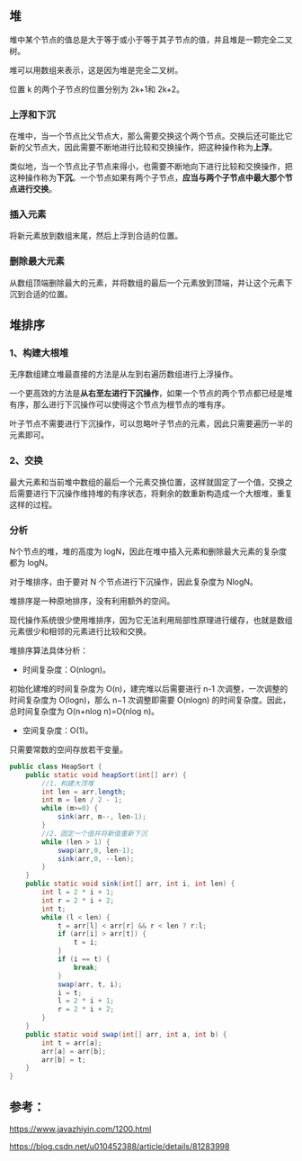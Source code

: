 ## 堆

堆中某个节点的值总是大于等于或小于等于其子节点的值，并且堆是一颗完全二叉树。

堆可以用数组来表示，这是因为堆是完全二叉树。

位置 k 的两个子节点的位置分别为 2k+1和 2k+2。

### 上浮和下沉

在堆中，当一个节点比父节点大，那么需要交换这个两个节点。交换后还可能比它新的父节点大，因此需要不断地进行比较和交换操作，把这种操作称为**上浮**。

类似地，当一个节点比子节点来得小，也需要不断地向下进行比较和交换操作，把这种操作称为**下沉**。一个节点如果有两个子节点，**应当与两个子节点中最大那个节点进行交换**。 

### 插入元素

将新元素放到数组末尾，然后上浮到合适的位置。 

### 删除最大元素

从数组顶端删除最大的元素，并将数组的最后一个元素放到顶端，并让这个元素下沉到合适的位置。 



## 堆排序

### 1、构建大根堆

无序数组建立堆最直接的方法是从左到右遍历数组进行上浮操作。

一个更高效的方法是**从右至左进行下沉操作**，如果一个节点的两个节点都已经是堆有序，那么进行下沉操作可以使得这个节点为根节点的堆有序。

叶子节点不需要进行下沉操作，可以忽略叶子节点的元素，因此只需要遍历一半的元素即可。 

### 2、交换

最大元素和当前堆中数组的最后一个元素交换位置，这样就固定了一个值，交换之后需要进行下沉操作维持堆的有序状态，将剩余的数重新构造成一个大根堆，重复这样的过程。

### 分析

N个节点的堆，堆的高度为 logN，因此在堆中插入元素和删除最大元素的复杂度都为 logN。

对于堆排序，由于要对 N 个节点进行下沉操作，因此复杂度为 NlogN。

堆排序是一种原地排序，没有利用额外的空间。

现代操作系统很少使用堆排序，因为它无法利用局部性原理进行缓存，也就是数组元素很少和相邻的元素进行比较和交换。



堆排序算法具体分析：

- 时间复杂度：O(nlogn)。

初始化建堆的时间复杂度为 O(n)，建完堆以后需要进行 n-1 次调整，一次调整的时间复杂度为 O(logn)，那么 n−1 次调整即需要 O(nlogn) 的时间复杂度。因此，总时间复杂度为 O(n+nlog n)=O(nlog n)。

- 空间复杂度：O(1)。

只需要常数的空间存放若干变量。

````java
public class HeapSort {
	public static void heapSort(int[] arr) {
        //1、构建大顶堆
        int len = arr.length;
        int m = len / 2 - 1;
        while (m>=0) {
            sink(arr, m--, len-1);
        }
        //2、固定一个值并将新值重新下沉
        while (len > 1) {
            swap(arr,0, len-1);
            sink(arr,0, --len);
        }
    }
    public static void sink(int[] arr, int i, int len) {
        int l = 2 * i + 1;
        int r = 2 * i + 2;
        int t;
        while (l < len) {
            t = arr[l] < arr[r] && r < len ? r:l;
            if (arr[i] > arr[t]) {
                t = i;
            }
            if (i == t) {
                break;
            }
            swap(arr, t, i);
            i = t;
            l = 2 * i + 1;
            r = 2 * i + 2;
        }
    }
    public static void swap(int[] arr, int a, int b) {
        int t = arr[a];
        arr[a] = arr[b];
        arr[b] = t;
    }
}
````



## 参考：

https://www.javazhiyin.com/1200.html

https://blog.csdn.net/u010452388/article/details/81283998


